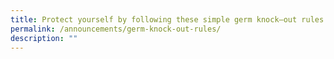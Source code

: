 ```yaml
---
title: Protect yourself by following these simple germ knock–out rules
permalink: /announcements/germ-knock-out-rules/
description: ""
---
```

